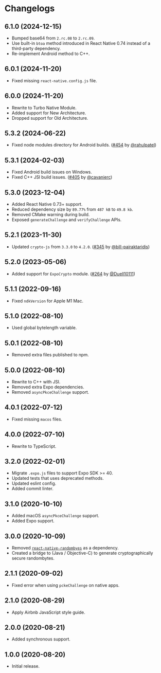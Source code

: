# Changelogs

## 6.1.0 (2024-12-15)
* Bumped base64 from `2.rc.08` to `2.rc.09`.
* Use built-in `btoa` method introduced in React Native 0.74 instead of a third-party dependency.
* Re-implement Android method to C++.

## 6.0.1 (2024-11-20)
* Fixed missing `react-native.config.js` file.

## 6.0.0 (2024-11-20)
* Rewrite to Turbo Native Module.
* Added support for New Architecture.
* Dropped support for Old Architecture.

## 5.3.2 (2024-06-22)
* Fixed node modules directory for Android builds. ([#454](https://github.com/dcangulo/react-native-pkce-challenge/pull/454) by [@rahulpatel](https://github.com/rahulpatel))

## 5.3.1 (2024-02-03)
* Fixed Android build issues on Windows.
* Fixed C++ JSI build issues. ([#405](https://github.com/dcangulo/react-native-pkce-challenge/pull/405) by [@cavanierc](https://github.com/cavanierc))

## 5.3.0 (2023-12-04)
* Added React Native 0.73+ support.
* Reduced dependency size by `89.77%` from `487 kB` to `49.8 kb`.
* Removed CMake warning during build.
* Exposed `generateChallenge` and `verifyChallenge` APIs.

## 5.2.1 (2023-11-30)
* Updated `crypto-js` from `3.3.0` to `4.2.0`. ([#345](https://github.com/dcangulo/react-native-pkce-challenge/pull/345) by [@bill-pairaktaridis](https://github.com/bill-pairaktaridis))

## 5.2.0 (2023-05-06)
* Added support for `ExpoCrypto` module. ([#264](https://github.com/dcangulo/react-native-pkce-challenge/pull/264) by [@Duell10111](https://github.com/Duell10111))

## 5.1.1 (2022-09-16)
* Fixed `ndkVersion` for Apple M1 Mac.

## 5.1.0 (2022-08-10)
* Used global bytelength variable.

## 5.0.1 (2022-08-10)
* Removed extra files published to npm.

## 5.0.0 (2022-08-10)
* Rewrite to C++ with JSI.
* Removed extra Expo dependencies.
* Removed `asyncPkceChallenge` support.

## 4.0.1 (2022-07-12)
* Fixed missing `macos` files.

## 4.0.0 (2022-07-10)
* Rewrite to TypeScript.

## 3.2.0 (2022-02-01)
* Migrate `.expo.js` files to support Expo SDK >= 40.
* Updated tests that uses deprecated methods.
* Updated eslint config.
* Added commit linter.

## 3.1.0 (2020-10-10)
* Added macOS `asyncPkceChallenge` support.
* Added Expo support.

## 3.0.0 (2020-10-09)
* Removed [`react-native-randombyes`](https://github.com/mvayngrib/react-native-randombytes) as a dependency.
* Created a bridge to (Java / Objective-C) to generate cryptographically secure randombytes.

## 2.1.1 (2020-09-02)
* Fixed error when using `pckeChallenge` on native apps.

## 2.1.0 (2020-08-29)
* Apply Airbnb JavaScript style guide.

## 2.0.0 (2020-08-21)
* Added synchronous support.

## 1.0.0 (2020-08-20)
* Initial release.
